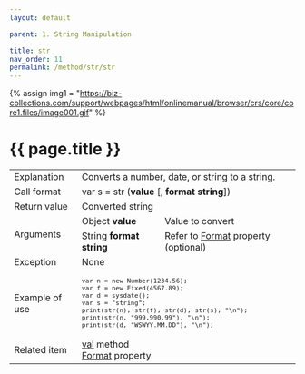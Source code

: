 ```yaml
---
layout: default

parent: 1. String Manipulation

title: str
nav_order: 11
permalink: /method/str/str
---
```

{% assign img1 = "https://biz-collections.com/support/webpages/html/onlinemanual/browser/crs/core/core1.files/image001.gif" %}


# {{ page.title }}

<table>
  <tr>
    <td>Explanation</td>
    <td colspan="2">Converts a number, date, or string to a string.</td>
  </tr>
  <tr>
    <td>Call format</td>
    <td colspan="2">var s = str (<b>value</b> [, <b>format string</b>])</td>
  </tr>
  <tr>
    <td>Return value</td>
    <td colspan="2">Converted string</td>
  </tr>  
  <tr>
    <td rowspan="2">Arguments</td>
    <td>Object <b>value</b></td>
    <td>Value to convert</td>
  </tr>
  <tr>
    <td>String <b>format string</b></td>
    <td>Refer to <a href="">Format</a> property (optional)</td>
  </tr>
  <tr>
    <td>Exception</td>
    <td colspan="2">None</td>
  </tr>
  <tr>
    <td>Example of use</td>
    <td colspan="2"><code><pre>var n = new Number(1234.56);
var f = new Fixed(4567.89);
var d = sysdate();
var s = "string";
print(str(n), str(f), str(d), str(s), "\n");
print(str(n, "999,990.99"), "\n");
print(str(d, "WSWYY.MM.DD"), "\n");</pre></code></td>
  </tr>
  <tr>
    <td>Related item</td>
    <td colspan="2"><a href="/method/str/val">val</a> method<br><a href="">Format</a> property</td>
  </tr>
</table>

